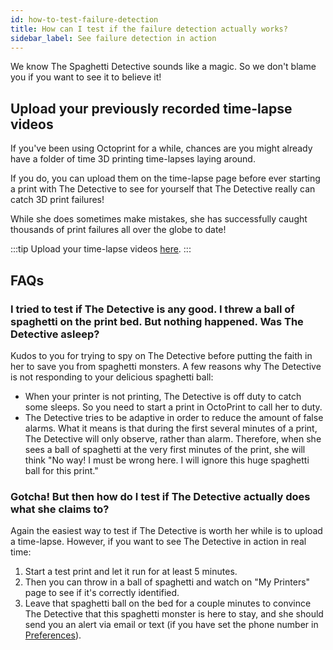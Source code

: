 ```yaml
---
id: how-to-test-failure-detection
title: How can I test if the failure detection actually works?
sidebar_label: See failure detection in action
---
```


We know The Spaghetti Detective sounds like a magic. So we don't blame you if you want to see it to believe it!

## Upload your previously recorded time-lapse videos

If you've been using Octoprint for a while, chances are you might already have a folder of time 3D printing time-lapses laying around. 

If you do, you can upload them on the time-lapse page before ever starting a print with The Detective to see for yourself that The Detective really can catch 3D print failures! 

While she does sometimes make mistakes, she has successfully caught thousands of print failures all over the globe to date! 

:::tip
Upload your time-lapse videos [here](https://app.thespaghettidetective.com/prints/upload/).
:::

## FAQs

### I tried to test if The Detective is any good. I threw a ball of spaghetti on the print bed. But nothing happened. Was The Detective asleep?

Kudos to you for trying to spy on The Detective before putting the faith in her to save you from spaghetti monsters. A few reasons why The Detective is not responding to your delicious spaghetti ball:

- When your printer is not printing, The Detective is off duty to catch some sleeps. So you need to start a print in OctoPrint to call her to duty.
- The Detective tries to be adaptive in order to reduce the amount of false alarms. What it means is that during the first several minutes of a print, The Detective will only observe, rather than alarm. Therefore, when she sees a ball of spaghetti at the very first minutes of the print, she will think "No way! I must be wrong here. I will ignore this huge spaghetti ball for this print."

### Gotcha! But then how do I test if The Detective actually does what she claims to?

Again the easiest way to test if The Detective is worth her while is to upload a time-lapse. However, if you want to see The Detective in action in real time:

1. Start a test print and let it run for at least 5 minutes.
2. Then you can throw in a ball of spaghetti and watch on "My Printers" page to see if it's correctly identified.
3. Leave that spaghetti ball on the bed for a couple minutes to convince The Detective that this spaghetti monster is here to stay, and she should send you an alert via email or text (if you have set the phone number in [Preferences](https://app.thespaghettidetective.com/user_preferences/notification_twilio/)).
